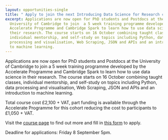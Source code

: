 ```yaml
---
layout: opportunities-single
title: " Apply to join the next Introducing Data Science for Research course"
excerpt: Applications are now open for PhD students and Postdocs at the
  University of Cambridge to join  a 5 week training programme developed by the
  Accelerate Programme and Cambridge Spark to learn how to use data science in
  their research. The course starts on 16 October combining taught classes,
  individual mentorship, and self-study on topics including Python, data
  processing and visualisation, Web Scraping, JSON and APIs and an introduction
  to machine learning.
---
```

Applications are now open for PhD students and Postdocs at the University of Cambridge to join a 5 week training programme developed by the Accelerate Programme and Cambridge Spark to learn how to use data science in their research. The course starts on 16 October combining taught classes, individual mentorship, and self-study on topics including Python, data processing and visualisation, Web Scraping, JSON and APIs and an introduction to machine learning.

Total course cost £2,100 + VAT, part funding is available through the Accelerate Programme for this cohort reducing the cost to participants to £1,050 + VAT.


Visit the [course page](https://acceleratescience.github.io/resources/introducing-data-science-for-science.html) to find out more and fill in [this form](https://forms.office.com/Pages/ResponsePage.aspx?id=RQSlSfq9eUut41R7TzmG6SaVOxbmBOdAg9GzbnrB5IRUNFkwUko1SDlOOTc5VzkxTDJKWUpHQk5GMC4u) to apply. 


Deadline for applications: Friday 8 September 5pm.